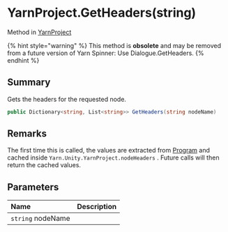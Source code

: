 # YarnProject.GetHeaders(string)

Method in [YarnProject](/docs/api/csharp/yarn.unity.yarnproject.md)

{% hint style="warning" %}
This method is <b>obsolete</b> and may be removed from a future version of Yarn Spinner: Use Dialogue.GetHeaders.
{% endhint %}

## Summary


Gets the headers for the requested node.


```csharp
public Dictionary<string, List<string>> GetHeaders(string nodeName)
```

## Remarks


The first time this is called, the values are extracted from  [Program](yarn.unity.yarnproject.program.md)  and cached inside  `Yarn.Unity.YarnProject.nodeHeaders` . Future
calls will then return the cached values.


## Parameters

|Name|Description|
|:---|:---|
|`string` nodeName||

